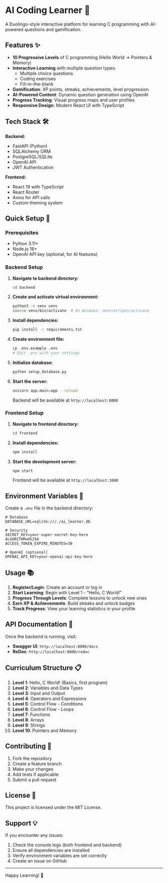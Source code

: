 # AI Coding Learner 🚀

A Duolingo-style interactive platform for learning C programming with AI-powered questions and gamification. 

## Features ✨

- **10 Progressive Levels** of C programming (Hello World → Pointers & Memory) 
- **Interactive Learning** with multiple question types:
  - Multiple choice questions
  - Coding exercises
  - Fill-in-the-blank
- **Gamification**: XP points, streaks, achievements, level progression
- **AI-Powered Content**: Dynamic question generation using OpenAI
- **Progress Tracking**: Visual progress maps and user profiles
- **Responsive Design**: Modern React UI with TypeScript

## Tech Stack 🛠️

**Backend:**

- FastAPI (Python)
- SQLAlchemy ORM
- PostgreSQL/SQLite
- OpenAI API
- JWT Authentication

**Frontend:**

- React 19 with TypeScript
- React Router
- Axios for API calls
- Custom theming system

## Quick Setup 🚀

### Prerequisites

- Python 3.11+
- Node.js 16+
- OpenAI API key (optional, for AI features)

### Backend Setup

1. **Navigate to backend directory:**

   ```bash
   cd backend
   ```
2. **Create and activate virtual environment:**

   ```bash
   python3 -m venv venv
   source venv/bin/activate  # On Windows: venv\Scripts\activate
   ```
3. **Install dependencies:**

   ```bash
   pip install -r requirements.txt
   ```
4. **Create environment file:**

   ```bash
   cp .env.example .env
   # Edit .env with your settings
   ```
5. **Initialize database:**

   ```bash
   python setup_database.py
   ```
6. **Start the server:**

   ```bash
   uvicorn app.main:app --reload
   ```

   Backend will be available at `http://localhost:8000`

### Frontend Setup

1. **Navigate to frontend directory:**

   ```bash
   cd frontend
   ```
2. **Install dependencies:**

   ```bash
   npm install
   ```
3. **Start the development server:**

   ```bash
   npm start
   ```

   Frontend will be available at `http://localhost:3000`

## Environment Variables 🔧

Create a `.env` file in the backend directory:

```env
# Database
DATABASE_URL=sqlite:///./ai_learner.db

# Security
SECRET_KEY=your-super-secret-key-here
ALGORITHM=HS256
ACCESS_TOKEN_EXPIRE_MINUTES=30

# OpenAI (optional)
OPENAI_API_KEY=your-openai-api-key-here
```

## Usage 📚

1. **Register/Login**: Create an account or log in
2. **Start Learning**: Begin with Level 1 - "Hello, C World!"
3. **Progress Through Levels**: Complete lessons to unlock new ones
4. **Earn XP & Achievements**: Build streaks and unlock badges
5. **Track Progress**: View your learning statistics in your profile

## API Documentation 📖

Once the backend is running, visit:

- **Swagger UI**: `http://localhost:8000/docs`
- **ReDoc**: `http://localhost:8000/redoc`

## Curriculum Structure 📋

1. **Level 1**: Hello, C World! (Basics, first program)
2. **Level 2**: Variables and Data Types
3. **Level 3**: Input and Output
4. **Level 4**: Operators and Expressions
5. **Level 5**: Control Flow - Conditions
6. **Level 6**: Control Flow - Loops
7. **Level 7**: Functions
8. **Level 8**: Arrays
9. **Level 9**: Strings
10. **Level 10**: Pointers and Memory

## Contributing 🤝

1. Fork the repository
2. Create a feature branch
3. Make your changes
4. Add tests if applicable
5. Submit a pull request

## License 📄

This project is licensed under the MIT License.

## Support 💡

If you encounter any issues:

1. Check the console logs (both frontend and backend)
2. Ensure all dependencies are installed
3. Verify environment variables are set correctly
4. Create an issue on GitHub

---

Happy Learning! 🎉
